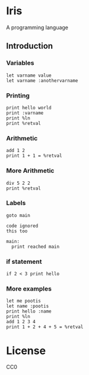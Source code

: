 Iris
====

A programming language

## Introduction

### Variables

```
let varname value
let varname :anothervarname
```

### Printing

```
print hello world
print :varname
print %ln
print %retval
```

### Arithmetic

```
add 1 2
print 1 + 1 = %retval
```

### More Arithmetic

```
div 5 2 2
print %retval
```

### Labels

```
goto main

code ignored
this too

main:
  print reached main
```

### if statement

```
if 2 < 3 print hello
```

### More examples

```
let me pootis
let name :pootis
print hello :name
print %ln
add 1 2 3 4
print 1 + 2 + 4 + 5 = %retval
```

# License

CC0

